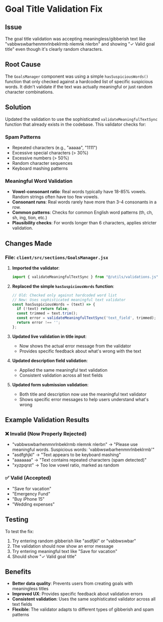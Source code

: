 # Goal Title Validation Fix

## Issue
The goal title validation was accepting meaningless/gibberish text like "vabbwswbarhenmnrlnbeklrmb nlemnk nlerbn" and showing "✓ Valid goal title" even though it's clearly random characters.

## Root Cause
The `GoalsManager` component was using a simple `hasSuspiciousWords()` function that only checked against a hardcoded list of specific suspicious words. It didn't validate if the text was actually meaningful or just random character combinations.

## Solution
Updated the validation to use the sophisticated `validateMeaningfulTextSync` function that already exists in the codebase. This validator checks for:

### Spam Patterns
- Repeated characters (e.g., "aaaaa", "1111")
- Excessive special characters (> 30%)
- Excessive numbers (> 50%)
- Random character sequences
- Keyboard mashing patterns

### Meaningful Word Validation
- **Vowel-consonant ratio**: Real words typically have 18-85% vowels. Random strings often have too few vowels.
- **Consonant runs**: Real words rarely have more than 3-4 consonants in a row.
- **Common patterns**: Checks for common English word patterns (th, ch, sh, ing, tion, etc.)
- **Plausibility checks**: For words longer than 6 characters, applies stricter validation.

## Changes Made

### File: `client/src/sections/GoalsManager.jsx`

1. **Imported the validator**:
   ```javascript
   import { validateMeaningfulTextSync } from "@/utils/validations.js";
   ```

2. **Replaced the simple `hasSuspiciousWords` function**:
   ```javascript
   // Old: Checked only against hardcoded word list
   // New: Uses sophisticated meaningful text validator
   const hasSuspiciousWords = (text) => {
     if (!text) return false;
     const trimmed = text.trim();
     const error = validateMeaningfulTextSync('text_field', trimmed);
     return error !== '';
   };
   ```

3. **Updated live validation in title input**:
   - Now shows the actual error message from the validator
   - Provides specific feedback about what's wrong with the text

4. **Updated description field validation**:
   - Applied the same meaningful text validation
   - Consistent validation across all text fields

5. **Updated form submission validation**:
   - Both title and description now use the meaningful text validator
   - Shows specific error messages to help users understand what's wrong

## Example Validation Results

### ❌ Invalid (Now Properly Rejected)
- "vabbwswbarhenmnrlnbeklrmb nlemnk nlerbn" → "Please use meaningful words. Suspicious words: 'vabbwswbarhenmnrlnbeklrmb'"
- "asdfghjkl" → "Text appears to be keyboard mashing"
- "aaaaaaa" → "Text contains repeated characters (spam detected)"
- "xyzpqrst" → Too low vowel ratio, marked as random

### ✅ Valid (Accepted)
- "Save for vacation"
- "Emergency Fund"
- "Buy iPhone 15"
- "Wedding expenses"

## Testing
To test the fix:
1. Try entering random gibberish like "asdfjkl" or "vabbwswbar"
2. The validation should now show an error message
3. Try entering meaningful text like "Save for vacation"
4. Should show "✓ Valid goal title"

## Benefits
- **Better data quality**: Prevents users from creating goals with meaningless titles
- **Improved UX**: Provides specific feedback about validation errors
- **Consistent validation**: Uses the same sophisticated validator across all text fields
- **Flexible**: The validator adapts to different types of gibberish and spam patterns

